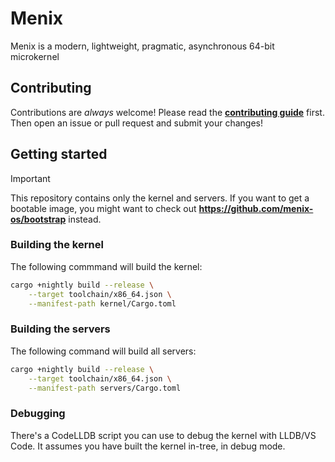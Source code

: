 # Menix

Menix is a modern, lightweight, pragmatic, asynchronous 64-bit microkernel

## Contributing

Contributions are _always_ welcome!
Please read the **[contributing guide](docs/src/contributing.md)** first.
Then open an issue or pull request and submit your changes!

## Getting started

> [!Important]
> This repository contains only the kernel and servers.
> If you want to get a bootable image, you might want to check out
> **https://github.com/menix-os/bootstrap** instead.

### Building the kernel
The following commmand will build the kernel:
```sh
cargo +nightly build --release \
    --target toolchain/x86_64.json \
    --manifest-path kernel/Cargo.toml
```

### Building the servers
The following command will build all servers:
```sh
cargo +nightly build --release \
    --target toolchain/x86_64.json \
    --manifest-path servers/Cargo.toml
```

### Debugging

There's a CodeLLDB script you can use to debug the kernel with LLDB/VS Code.
It assumes you have built the kernel in-tree, in debug mode.
